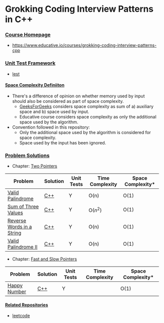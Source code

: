 Grokking Coding Interview Patterns in C++
=========================================

### <u>Course Homepage</u>

- https://www.educative.io/courses/grokking-coding-interview-patterns-cpp

### <u>Unit Test Framework</u>

- [lest](https://github.com/martinmoene/lest)

#### <u>Space Complexity Definiiton</u>
- There's a difference of opinion on whether memory used by input should also be considered as part of space complexity.
    - [GeeksForGeeks](https://www.geeksforgeeks.org/g-fact-86/) considers space complexity as sum of a) auxiliary space and b) space used by input.
    - Educative course considers space complexity as only the additional space used by the algorithm.
- Convention followed in this repository:
    - Only the additional space used by the algorithm is considered for space complexity.
    - Space used by the input has been ignored.

### <u>Problem Solutions</u>

- Chapter: [Two Pointers](./notes/README.md)

| Problem | Solution | Unit Tests | Time Complexity | Space Complexity* |
|---------|----------|------------|-----------------|-----------|
|[Valid Palindrome](https://www.educative.io/courses/grokking-coding-interview-patterns-cpp/R1NKJD3XxBq)|[C++](./src/valid_palindrome.cpp)|Y|O(n)|O(1)|
|[Sum of Three Values](https://www.educative.io/courses/grokking-coding-interview-patterns-cpp/xl6yz4283Jz)|[C++](./src/sum_of_three_values.cpp)|Y|O($n^2$)|O(1)|
|[Reverse Words in a String](https://www.educative.io/courses/grokking-coding-interview-patterns-cpp/qAVoZ7ByYxy)|[C++](./src/reverse_words_in_a_string.cpp)|Y|O(n)|O(1)|
|[Valid Palindrome II](https://www.educative.io/courses/grokking-coding-interview-patterns-cpp/R1kZPG4B00K)|[C++](./src/valid_palindrome_ii.cpp)|Y|O(n)|O(1)|

- Chapter: [Fast and Slow Pointers](./notes/README.md)

| Problem | Solution | Unit Tests | Time Complexity | Space Complexity* |
|---------|----------|------------|-----------------|-----------|
|[Happy Number](https://www.educative.io/courses/grokking-coding-interview-patterns-cpp/qVW5Xjgrn4r)|[C++](./src/happy_number.cpp)|Y||O(1)|

#### <u>Related Repositories</u>
- [leetcode](https://github.com/kaushikacharya/leetcode)
